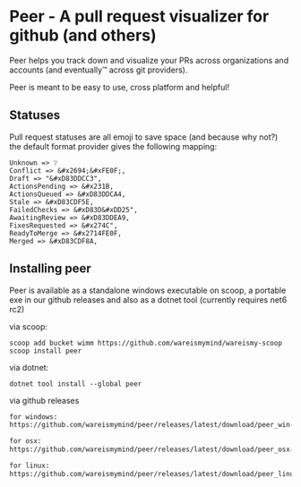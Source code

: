 # Peer - A pull request visualizer for github (and others)

Peer helps you track down and visualize your PRs across organizations and accounts (and eventually™ across git providers).

Peer is meant to be easy to use, cross platform and helpful!

## Statuses

Pull request statuses are all emoji to save space (and because why not?) the default format provider gives the following mapping:

    Unknown => ❔
    Conflict => &#x2694;&#xFE0F;,
    Draft => "&#xD83DDCC3",
    ActionsPending => &#x231B,
    ActionsQueued => &#xD83DDCA4,
    Stale => &#xD83CDF5E,
    FailedChecks => &#xD83D&#xDD25",
    AwaitingReview => &#xD83DDEA9,
    FixesRequested => &#x274C",
    ReadyToMerge => &#x2714FE0F,
    Merged => &#xD83CDF8A,

## Installing peer

Peer is available as a standalone windows executable on scoop, a portable exe in our github releases and also as a dotnet tool (currently requires net6 rc2)

via scoop:

```
scoop add bucket wimm https://github.com/wareismymind/wareismy-scoop
scoop install peer
```

via dotnet:

```
dotnet tool install --global peer
```

via github releases

```txt
for windows:
https://github.com/wareismymind/peer/releases/latest/download/peer_win-x64.exe

for osx:
https://github.com/wareismymind/peer/releases/latest/download/peer_osx-x64

for linux:
https://github.com/wareismymind/peer/releases/latest/download/peer_linux-x64
```
